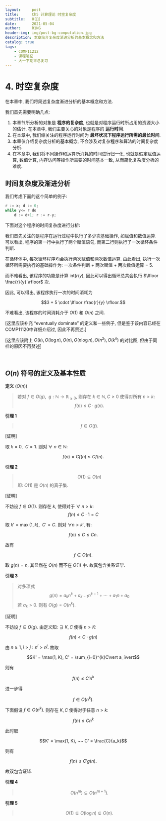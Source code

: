 ```yaml
---
layout:     post
title:      Ch5 计算理论 时空复杂度
subtitle:   O(🤔)
date:       2021-05-04
author:     R1NG
header-img: img/post-bg-computation.jpg
description: 本章简介复杂度渐进分析的基本概念和方法
catalog: true
tags:
    - COMP11212
    - 课程笔记
    - 大一下期末总复习
---
```


# 4. 时空复杂度

在本章中, 我们将简述复杂度渐进分析的基本概念和方法.

我们首先需要明确几点: 
1. 本章节所分析的对象是 **程序的复杂度**, 也就是对程序运行时所占用的资源大小的估计. 在本章中, 我们主要关心的对象是程序的 **运行时间**.
2. 在本章中, 我们缩关注的程序运行时间为 **最坏状况下程序运行所需的最长时间**. 
3. 本章仅介绍复杂度分析的基本概念, 不会涉及对复杂程序和算法的时间复杂度分析. 
4. 在本章中, 我们将不同操作和运算所消耗的时间进行归一化, 也就是假定赋值运算, 数值计算, 内存访问等操作所需要的时间基本一致, 从而简化复杂度分析的难度.

## 时间复杂度及渐进分析

我们考虑下面的这个简单的例子: 

~~~python
r := x; d := 0;
while y<= r do 
    d := d+1; r := r-y;
~~~

下面对这个程序的时间复杂度进行分析:

我们首先关注的是程序在运行过程中执行了多少次基础操作, 如赋值和数值运算. 可以看出, 程序的第一行中执行了两个赋值语句, 而第二行则执行了一次循环条件判断. 

在循环体中, 每次循环程序均会执行两次赋值和两次数值运算. 由此看出, 执行一次循环所需要执行的基础操作为: 一次条件判断 + 两次赋值 + 两次数值运算 = $5$.

而不难看出, 该程序的功能是计算 $\text{int}(r / y)$, 因此可以得出循环总共会执行 $\lfloor \frac{r}{y} \rfloor$ 次. 

因此, 可以得出, 该程序执行一次的时间消耗为

$$3 + 5 \cdot \lfloor \frac{r}{y} \rfloor.$$

不难看出, 该程序的时间消耗介于 $O(1)$ 和 $O(n)$ 之间. 

[这里应该补充 “eventually dominate” 的定义和一些例子, 但是鉴于该内容已经在COMP11120中详细介绍过, 因此不再赘述.]

[这里应该附上 $O(k), O(\log n), O(n), O(n\log n), O(n^2), O(k^n)$ 的对比图, 但由于同样的原因不再赘述]

<br>


## $O(n)$ 符号的定义及基本性质

**定义** ($O(n)$)
> 若对 $f \in O(g),~~ g: \mathbb{N} \rightarrow \mathbb{R}_{\geq 0}$, 则存在 $k \in \mathbb{N}, C \geq 0$ 使得对所有 $n > k$: 
> $$f(n) \leq C \cdot g(n).$$

**引理 1**
>$$f \in O(f).$$

[证明]

取 $k = 0, ~~C= 1$. 则对 $\forall~ n \in \mathbb{N}$:

$$f(n) = Cf(n) \leq Cf(n).$$

**引理 2**
>$$O(1) \subsetneq O(n) $$
> 即: $O(1)$ 是 $O(n)$ 的真子集.

[证明]

不妨设 $f \in O(1)$. 则存在 $k$, 使得对于 $\forall~ n > k$: 
$$f(n) \leq C\cdot 1 = C$$

取 $k' = \max(1, k), ~~ C' = C$. 则对 $\forall n > k'$, 有:

$$f(n) \leq C \leq Cn.$$

故有

$$f \in O(n).$$

取 $g(n) = n$, 其显然在 $O(n)$ 而不在 $O(1)$ 中. 故真包含关系证毕. 

**引理 3**
>对多项式 
>$$g(n) = a_kn^k + a_{k-1}n^{k-1} + \cdots + a_1n + a_0$$
> 若 $a_k > 0$. 则有 $O(g) = O(n^k).$

[证明]

不妨设 $f \in O(g)$. 由定义知: $\exists ~K, C$ 使得 $n> K:$

$$f(n) < C \cdot g(n)$$

由 $n\geq 1, i>j: n^i > n^j.$ 故取 

$$K' = \max(1, K), C' = \sum_{i=0}^{k}C\vert a_i\vert$$

则有

$$f(n) \leq C'n^k$$

进一步得

$$f \in O(n^k).$$

下面假设 $f \in O(n^k)$. 则存在 $K, C$ 使得对于任意 $n>k$:

$$f(n) \leq Cn^k$$

此时取

$$K' = \max(1, K), ~~ C' = \frac{C}{a_k}$$

则有

$$f(n)\leq C'g(n).$$

故双包含证毕. 

**引理 4**
>$$O(n^m) \subsetneq O(n^{m+1}).$$

**引理 5**
>$$O(1) \subsetneq O(\log n) \subsetneq O(n).$$

<br>


